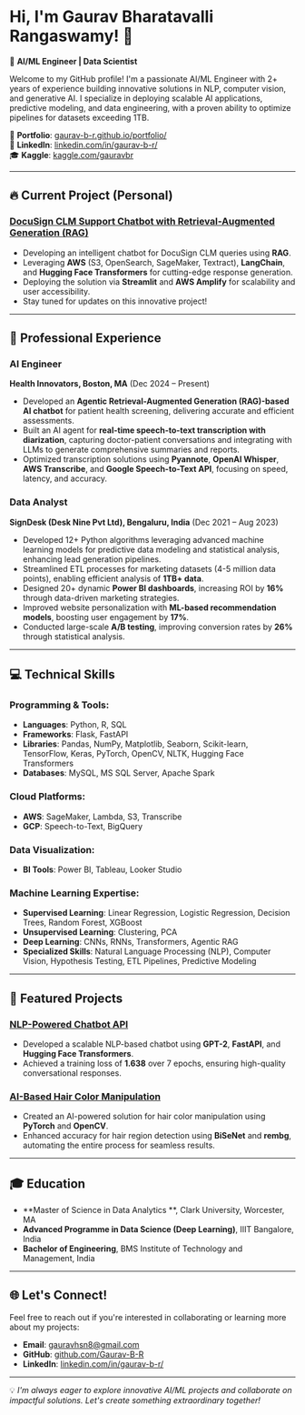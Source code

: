 # Hi, I'm Gaurav Bharatavalli Rangaswamy! 👋  
🚀 **AI/ML Engineer | Data Scientist**

Welcome to my GitHub profile! I'm a passionate AI/ML Engineer with 2+ years of experience building innovative solutions in NLP, computer vision, and generative AI. I specialize in deploying scalable AI applications, predictive modeling, and data engineering, with a proven ability to optimize pipelines for datasets exceeding 1TB.

🌟 **Portfolio**: [gaurav-b-r.github.io/portfolio/](https://gaurav-b-r.github.io/portfolio/)  
💼 **LinkedIn**: [linkedin.com/in/gaurav-b-r/](https://www.linkedin.com/in/gaurav-b-r/)  
🎓 **Kaggle**: [kaggle.com/gauravbr](https://www.kaggle.com/gauravbr)  

---

## 🔥 Current Project (Personal)
### [DocuSign CLM Support Chatbot with Retrieval-Augmented Generation (RAG)](https://github.com/Gaurav-B-R/docusign-clm-chatbot-rag)
- Developing an intelligent chatbot for DocuSign CLM queries using **RAG**.
- Leveraging **AWS** (S3, OpenSearch, SageMaker, Textract), **LangChain**, and **Hugging Face Transformers** for cutting-edge response generation.
- Deploying the solution via **Streamlit** and **AWS Amplify** for scalability and user accessibility.
- Stay tuned for updates on this innovative project!

---

## 💼 Professional Experience
### **AI Engineer**  
**Health Innovators, Boston, MA** (Dec 2024 – Present)  
- Developed an **Agentic Retrieval-Augmented Generation (RAG)-based AI chatbot** for patient health screening, delivering accurate and efficient assessments.  
- Built an AI agent for **real-time speech-to-text transcription with diarization**, capturing doctor-patient conversations and integrating with LLMs to generate comprehensive summaries and reports.  
- Optimized transcription solutions using **Pyannote**, **OpenAI Whisper**, **AWS Transcribe**, and **Google Speech-to-Text API**, focusing on speed, latency, and accuracy.

### **Data Analyst**  
**SignDesk (Desk Nine Pvt Ltd), Bengaluru, India** (Dec 2021 – Aug 2023)  
- Developed 12+ Python algorithms leveraging advanced machine learning models for predictive data modeling and statistical analysis, enhancing lead generation pipelines.  
- Streamlined ETL processes for marketing datasets (4-5 million data points), enabling efficient analysis of **1TB+ data**.  
- Designed 20+ dynamic **Power BI dashboards**, increasing ROI by **16%** through data-driven marketing strategies.  
- Improved website personalization with **ML-based recommendation models**, boosting user engagement by **17%**.  
- Conducted large-scale **A/B testing**, improving conversion rates by **26%** through statistical analysis.

---

## 💻 Technical Skills
### Programming & Tools:
- **Languages**: Python, R, SQL  
- **Frameworks**: Flask, FastAPI  
- **Libraries**: Pandas, NumPy, Matplotlib, Seaborn, Scikit-learn, TensorFlow, Keras, PyTorch, OpenCV, NLTK, Hugging Face Transformers  
- **Databases**: MySQL, MS SQL Server, Apache Spark

### Cloud Platforms:
- **AWS**: SageMaker, Lambda, S3, Transcribe  
- **GCP**: Speech-to-Text, BigQuery  

### Data Visualization:
- **BI Tools**: Power BI, Tableau, Looker Studio  

### Machine Learning Expertise:
- **Supervised Learning**: Linear Regression, Logistic Regression, Decision Trees, Random Forest, XGBoost  
- **Unsupervised Learning**: Clustering, PCA  
- **Deep Learning**: CNNs, RNNs, Transformers, Agentic RAG  
- **Specialized Skills**: Natural Language Processing (NLP), Computer Vision, Hypothesis Testing, ETL Pipelines, Predictive Modeling  

---

## 🌟 Featured Projects
### [NLP-Powered Chatbot API](https://github.com/Gaurav-B-R/Clark_SPS_NLP_Chatbot)  
- Developed a scalable NLP-based chatbot using **GPT-2**, **FastAPI**, and **Hugging Face Transformers**.  
- Achieved a training loss of **1.638** over 7 epochs, ensuring high-quality conversational responses.  

### [AI-Based Hair Color Manipulation](https://github.com/Gaurav-B-R/AI-Hair-Color-Manipulation-PyTorch-OpenCV-Rembg)  
- Created an AI-powered solution for hair color manipulation using **PyTorch** and **OpenCV**.  
- Enhanced accuracy for hair region detection using **BiSeNet** and **rembg**, automating the entire process for seamless results.

---

## 🎓 Education
- **Master of Science in Data Analytics **, Clark University, Worcester, MA  
- **Advanced Programme in Data Science (Deep Learning)**, IIIT Bangalore, India  
- **Bachelor of Engineering**, BMS Institute of Technology and Management, India  

---

## 🌐 Let's Connect!
Feel free to reach out if you're interested in collaborating or learning more about my projects:  
- **Email**: gauravhsn8@gmail.com  
- **GitHub**: [github.com/Gaurav-B-R](https://github.com/Gaurav-B-R)  
- **LinkedIn**: [linkedin.com/in/gaurav-b-r/](https://www.linkedin.com/in/gaurav-b-r/)  

---

💡 *I'm always eager to explore innovative AI/ML projects and collaborate on impactful solutions. Let's create something extraordinary together!*
